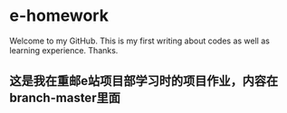 # e-homework
Welcome to my GitHub.
This is my first writing about codes as well as learning experience.
Thanks.
## 这是我在重邮e站项目部学习时的项目作业，内容在branch-master里面
